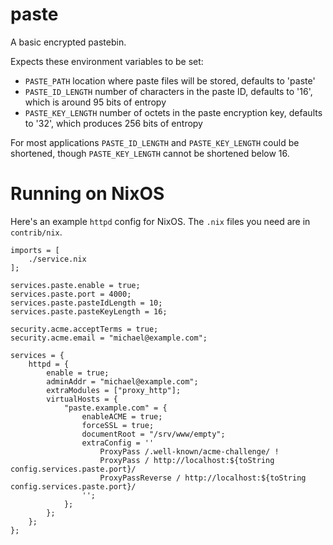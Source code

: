 # paste

A basic encrypted pastebin.

Expects these environment variables to be set:

* `PASTE_PATH` location where paste files will be stored, defaults to 'paste'
* `PASTE_ID_LENGTH` number of characters in the paste ID, defaults to '16', which is around 95 bits of entropy
* `PASTE_KEY_LENGTH` number of octets in the paste encryption key, defaults to '32', which produces 256 bits of entropy

For most applications `PASTE_ID_LENGTH` and `PASTE_KEY_LENGTH` could be shortened, though `PASTE_KEY_LENGTH` cannot
be shortened below 16.

# Running on NixOS

Here's an example `httpd` config for NixOS. The `.nix` files you need are in `contrib/nix`.

    imports = [
        ./service.nix
    ];

    services.paste.enable = true;	
    services.paste.port = 4000;	
    services.paste.pasteIdLength = 10;
    services.paste.pasteKeyLength = 16;

    security.acme.acceptTerms = true;
    security.acme.email = "michael@example.com";

    services = {
        httpd = {
            enable = true;
            adminAddr = "michael@example.com";
            extraModules = ["proxy_http"];
            virtualHosts = {
                "paste.example.com" = {
                    enableACME = true;
                    forceSSL = true;
                    documentRoot = "/srv/www/empty";
                    extraConfig = ''
                        ProxyPass /.well-known/acme-challenge/ !
                        ProxyPass / http://localhost:${toString config.services.paste.port}/
                        ProxyPassReverse / http://localhost:${toString config.services.paste.port}/
                    '';
                };
            };
        };
    };


